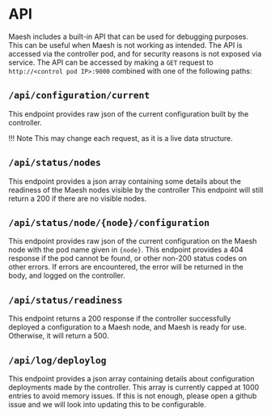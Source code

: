 # API

Maesh includes a built-in API that can be used for debugging purposes.
This can be useful when Maesh is not working as intended.
The API is accessed via the controller pod, and for security reasons is not exposed via service.
The API can be accessed by making a `GET` request to `http://<control pod IP>:9000` combined with one of the following paths:

## `/api/configuration/current`

This endpoint provides raw json of the current configuration built by the controller.

!!! Note
    This may change each request, as it is a live data structure.

## `/api/status/nodes`

This endpoint provides a json array containing some details about the readiness of the Maesh nodes visible by the controller
This endpoint will still return a 200 if there are no visible nodes.

## `/api/status/node/{node}/configuration`

This endpoint provides raw json of the current configuration on the Maesh node with the pod name given in `{node}`.
This endpoint provides a 404 response if the pod cannot be found, or other non-200 status codes on other errors.
If errors are encountered, the error will be returned in the body, and logged on the controller.

## `/api/status/readiness`

This endpoint returns a 200 response if the controller successfully deployed a configuration to a Maesh node, and Maesh is ready for use.
Otherwise, it will return a 500.

## `/api/log/deploylog`

This endpoint provides a json array containing details about configuration deployments made by the controller.
This array is currently capped at 1000 entries to avoid memory issues.
If this is not enough, please open a github issue and we will look into updating this to be configurable.
